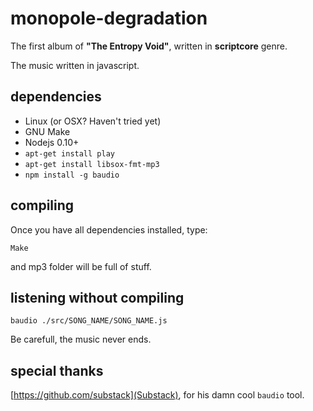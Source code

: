 # monopole-degradation

The first album of **"The Entropy Void"**, written in **scriptcore** genre.

The music written in javascript.

## dependencies

 * Linux (or OSX? Haven't tried yet)
 * GNU Make
 * Nodejs 0.10+
 * `apt-get install play`
 * `apt-get install libsox-fmt-mp3`
 * `npm install -g baudio`

## compiling

Once you have all dependencies installed, type:

    Make

and mp3 folder will be full of stuff.

## listening without compiling

    baudio ./src/SONG_NAME/SONG_NAME.js

Be carefull, the music never ends.

## special thanks

[https://github.com/substack](Substack), for his damn cool `baudio` tool.
